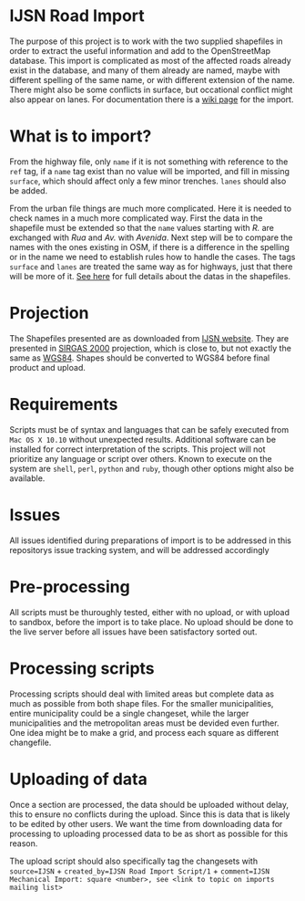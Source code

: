 IJSN Road Import
=============

The purpose of this project is to work with the two supplied shapefiles in order to extract the useful information and add to the OpenStreetMap database. This import is complicated as most of the affected roads already exist in the database, and many of them already are named, maybe with different spelling of the same name, or with different extension of the name. There might also be some conflicts in surface, but occational conflict might also appear on lanes. For documentation there is a [wiki page](http://wiki.openstreetmap.org/wiki/Esp%C3%ADrito_Santo_%28state%29/IJSN_road_import) for the import.

What is to import?
==============

From the highway file, only `name` if it is not something with reference to the `ref` tag, if a `name` tag exist than no value will be imported, and fill in missing `surface`, which should affect only a few minor trenches. `lanes` should also be added.

From the urban file things are much more complicated. Here it is needed to check names in a much more complicated way. First the data in the shapefile must be extended so that the `name` values starting with *R.* are exchanged with *Rua* and *Av.* with *Avenida*. Next step will be to compare the names with the ones existing in OSM, if there is a difference in the spelling or in the name we need to establish rules how to handle the cases. The tags `surface` and `lanes` are treated the same way as for highways, just that there will be more of it. [See here](https://github.com/OSMBrasil/IJSN_road_import/blob/master/FIELDS.md) for full details about the datas in the shapefiles.

Projection
=============

The Shapefiles presented are as downloaded from [IJSN website](http://www.ijsn.es.gov.br/Sitio/index.php?option=com_content&view=article&id=3780&Itemid=330). They are presented in [SIRGAS 2000](http://georepository.com/crs_4674/SIRGAS-2000.html) projection, which is close to, but not exactly the same as [WGS84](http://georepository.com/crs_4979/WGS-84.html). Shapes should be converted to WGS84 before final product and upload.

Requirements
==============

Scripts must be of syntax and languages that can be safely executed from `Mac OS X 10.10` without unexpected results. Additional software can be installed for correct interpretation of the scripts. This project will not prioritize any language or script over others. Known to execute on the system are `shell`, `perl`, `python` and `ruby`, though other options might also be available.

Issues
==============

All issues identified during preparations of import is to be addressed in this repositorys issue tracking system, and will be addressed accordingly

Pre-processing
========

All scripts must be thuroughly tested, either with no upload, or with upload to sandbox, before the import is to take place. No upload should be done to the live server before all issues have been satisfactory sorted out.

Processing scripts
=========

Processing scripts should deal with limited areas but complete data as much as possible from both shape files. For the smaller municipalities, entire municipality could be a single changeset, while the larger municipalities and the metropolitan areas must be devided even further. One idea might be to make a grid, and process each square as different changefile.

Uploading of data
=========

Once a section are processed, the data should be uploaded without delay, this to ensure no conflicts during the upload. Since this is data that is likely to be edited by other users. We want the time from downloading data for processing to uploading processed data to be as short as possible for this reason.

The upload script should also specifically tag the changesets with `source=IJSN` + `created_by=IJSN Road Import Script/1` + `comment=IJSN Mechanical Import: square <number>, see <link to topic on imports mailing list>`
